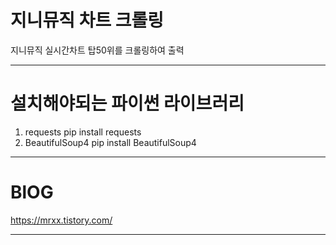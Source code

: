 
# 지니뮤직 차트 크롤링
  지니뮤직 실시간차트 탑50위를 크롤링하여 출력
* * *
# 설치해야되는 파이썬 라이브러리
  1. requests               pip install requests
  2. BeautifulSoup4         pip install BeautifulSoup4
* * *
# BlOG
  <https://mrxx.tistory.com/>
* * *
